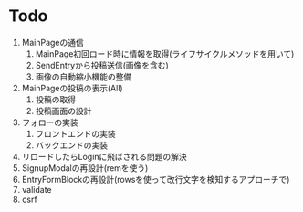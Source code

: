 # Todo
1. MainPageの通信
    1. MainPage初回ロード時に情報を取得(ライフサイクルメソッドを用いて)
    1. SendEntryから投稿送信(画像を含む)
    1. 画像の自動縮小機能の整備
1. MainPageの投稿の表示(All)
    1. 投稿の取得
    1. 投稿画面の設計
1. フォローの実装
    1. フロントエンドの実装
    1. バックエンドの実装
1. リロードしたらLoginに飛ばされる問題の解決
1. SignupModalの再設計(remを使う)
1. EntryFormBlockの再設計(rowsを使って改行文字を検知するアプローチで)
1. validate
1. csrf